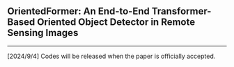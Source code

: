 ## OrientedFormer: An End-to-End Transformer-Based Oriented Object Detector in Remote Sensing Images

---

[2024/9/4] Codes will be released when the paper is officially accepted.


